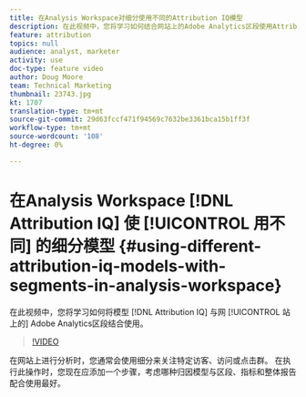 ```yaml
---
title: 在Analysis Workspace对细分使用不同的Attribution IQ模型
description: 在此视频中，您将学习如何结合网站上的Adobe Analytics区段使用Attribution IQ模型。
feature: attribution
topics: null
audience: analyst, marketer
activity: use
doc-type: feature video
author: Doug Moore
team: Technical Marketing
thumbnail: 23743.jpg
kt: 1707
translation-type: tm+mt
source-git-commit: 29d63fccf471f94569c7632be3361bca15b1ff3f
workflow-type: tm+mt
source-wordcount: '108'
ht-degree: 0%

---
```



# 在Analysis Workspace [!DNL Attribution IQ] 使 [!UICONTROL 用不同] 的细分模型 {#using-different-attribution-iq-models-with-segments-in-analysis-workspace}

在此视频中，您将学习如何将模型 [!DNL Attribution IQ] 与网 [!UICONTROL 站上的] Adobe Analytics区段结合使用。

>[!VIDEO](https://video.tv.adobe.com/v/23743/?quality=12)

在网站上进行分析时，您通常会使用细分来关注特定访客、访问或点击群。 在执行此操作时，您现在应添加一个步骤，考虑哪种归因模型与区段、指标和整体报告配合使用最好。
